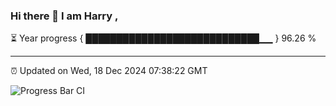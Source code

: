 ### Hi there 👋 I am Harry , 

⏳ Year progress { ████████████████████████████▁▁ } 96.26 %

---

⏰ Updated on Wed, 18 Dec 2024 07:38:22 GMT

![Progress Bar CI](https://github.com/duykhang68/duykhang68/workflows/Progress%20Bar%20CI/badge.svg)
